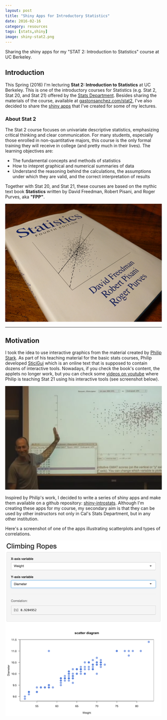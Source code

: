 ```yaml
---
layout: post
title: "Shiny Apps for Introductory Statistics"
date: 2016-02-16
category: resources
tags: [stats,shiny]
image: shiny-stat2.png
---
```


Sharing the shiny apps for my "STAT 2: Introduction to Statistics" course at UC Berkeley.

<!--more-->

## Introduction

This Spring (2016) I'm lecturing __Stat 2: Introduction to Statistics__ at UC Berkeley. This is one of the introductory courses for Statistics (e.g. Stat 2, Stat 20, and Stat 21) offered by the [Stats Department](http://statistics.berkeley.edu/). Besides sharing the materials of the course, available at [gastonsanchez.com/stat2](http://gastonsancjez.com/stat2), I've also decided to share the [shiny apps](https://github.com/gastonstat/shiny-introstats/) that I've created for some of my lectures.


### About Stat 2

The Stat 2 course focuses on univariate descriptive statistics, emphasizing critical thinking and clear communication. For many students, especially those enrolled in non-quantitative majors, this course is the only formal training they will receive in college (and pretty much in their lives). The learning objectives are:

- The fundamental concepts and methods of statistics
- How to intepret graphical and numerical summaries of data
- Understand the reasoning behind the calculations, the assumptions under which they are valid, and the correct interpretation of results

Together with Stat 20, and Stat 21, these courses are based on the mythic text book __Statistics__ written by David Freedman, Robert Pisani, and Roger Purves, aka __"FPP"__.

![](/images/blog/statistics-book.png)

-----

## Motivation

I took the idea to use interactive graphics from the material created by [Philip Stark](https://www.stat.berkeley.edu/~stark/). As part of his teaching material for the basic stats courses, Philip developed [SticiGui](https://www.stat.berkeley.edu/~stark/SticiGui/index.htm) which is an online text that is supposed to contain dozens of interactive tools. Nowadays, if you check the book's content, the applets no longer work, but you can check some [videos on youtube](https://www.youtube.com/watch?v=RqIfbcgpx5w&list=PLk6Z3_JllTRwm6Td-S7VUDLQjrxaLLdzE&index=4) where Philip is teaching Stat 21 using his interactive tools (see screenshot below).

![](/images/blog/statsci-screenshot.png)

Inspired by Philip's work, I decided to write a series of shiny apps and make them available on a github repository: [shiny-introstats](https://github.com/gastonstat/shiny-introstats/). Although I'm creating these apps for my course, my secondary aim is that they can be used by other instructors not only in Cal's Stats Department, but in any other institution. 

Here's a screenshot of one of the apps illustrating scatterplots and types of correlations.

![](/images/blog/shiny-stat2.png)

